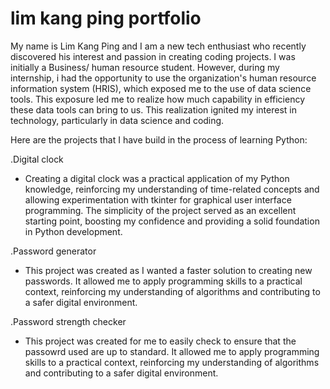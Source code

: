 # lim kang ping portfolio
My name is Lim Kang Ping and I am a new tech enthusiast who recently discovered his interest and passion in creating coding projects.
I was initially a Business/ human resource student. However, during my internship, i had the opportunity to use the organization's human resource information system (HRIS), which exposed me to the use of data science tools. This exposure led me to realize how much capability in efficiency these data tools can bring to us. This realization ignited my interest in technology, particularly in data science and coding.

Here are the projects that I have build in the process of learning Python:

.Digital clock
- Creating a digital clock was a practical application of my Python knowledge, reinforcing my understanding of time-related concepts and allowing experimentation with tkinter for graphical user interface programming. The simplicity of the project served as an excellent starting point, boosting my confidence and providing a solid foundation in Python development.

.Password generator
- This project was created as I wanted a faster solution to creating new passwords. It allowed me to apply programming skills to a practical context, reinforcing my understanding of algorithms and contributing to a safer digital environment.

.Password strength checker
- This project was created for me to easily check to ensure that the passowrd used are up to standard. It allowed me to apply programming skills to a practical context, reinforcing my understanding of algorithms and contributing to a safer digital environment. 
  

